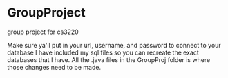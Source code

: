 # GroupProject
group project for cs3220 

Make sure ya'll put in your url, username, and password to connect to your database
I have included my sql files so you can recreate the exact databases that I have.
All the .java files in the GroupProj folder is where those changes need to be made.
